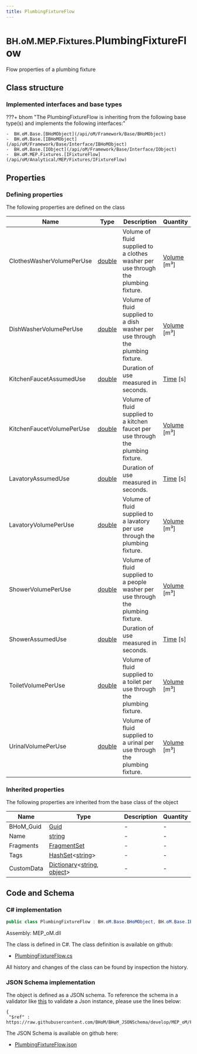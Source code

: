 ```yaml
---
title: PlumbingFixtureFlow
---
```


# <small>BH.oM.MEP.Fixtures.</small>**PlumbingFixtureFlow**

Flow properties of a plumbing fixture

## Class structure

### Implemented interfaces and base types

???+ bhom "The PlumbingFixtureFlow is inheriting from the following base type(s) and implements the following interfaces:"

    -  BH.oM.Base.[BHoMObject](/api/oM/Framework/Base/BHoMObject)
    -  BH.oM.Base.[IBHoMObject](/api/oM/Framework/Base/Interface/IBHoMObject)
    -  BH.oM.Base.[IObject](/api/oM/Framework/Base/Interface/IObject)
    -  BH.oM.MEP.Fixtures.[IFixtureFlow](/api/oM/Analytical/MEP/Fixtures/IFixtureFlow)


## Properties



### Defining properties

The following properties are defined on the class

| Name             | Type             | Description      | Quantity         |
|------------------|------------------|------------------|------------------|
| ClothesWasherVolumePerUse | [double](https://learn.microsoft.com/en-us/dotnet/api/System.Double?view=netstandard-2.0) | Volume of fluid supplied to a clothes washer per use through the plumbing fixture. | [Volume](/api/oM/Dimensional/Quantities/Attributes/Volume) [m³] |
| DishWasherVolumePerUse | [double](https://learn.microsoft.com/en-us/dotnet/api/System.Double?view=netstandard-2.0) | Volume of fluid supplied to a dish washer per use through the plumbing fixture. | [Volume](/api/oM/Dimensional/Quantities/Attributes/Volume) [m³] |
| KitchenFaucetAssumedUse | [double](https://learn.microsoft.com/en-us/dotnet/api/System.Double?view=netstandard-2.0) | Duration of use measured in seconds. | [Time](/api/oM/Dimensional/Quantities/Attributes/Time) [s] |
| KitchenFaucetVolumePerUse | [double](https://learn.microsoft.com/en-us/dotnet/api/System.Double?view=netstandard-2.0) | Volume of fluid supplied to a kitchen faucet per use through the plumbing fixture. | [Volume](/api/oM/Dimensional/Quantities/Attributes/Volume) [m³] |
| LavatoryAssumedUse | [double](https://learn.microsoft.com/en-us/dotnet/api/System.Double?view=netstandard-2.0) | Duration of use measured in seconds. | [Time](/api/oM/Dimensional/Quantities/Attributes/Time) [s] |
| LavatoryVolumePerUse | [double](https://learn.microsoft.com/en-us/dotnet/api/System.Double?view=netstandard-2.0) | Volume of fluid supplied to a lavatory per use through the plumbing fixture. | [Volume](/api/oM/Dimensional/Quantities/Attributes/Volume) [m³] |
| ShowerVolumePerUse | [double](https://learn.microsoft.com/en-us/dotnet/api/System.Double?view=netstandard-2.0) | Volume of fluid supplied to a people washer per use through the plumbing fixture. | [Volume](/api/oM/Dimensional/Quantities/Attributes/Volume) [m³] |
| ShowerAssumedUse | [double](https://learn.microsoft.com/en-us/dotnet/api/System.Double?view=netstandard-2.0) | Duration of use measured in seconds. | [Time](/api/oM/Dimensional/Quantities/Attributes/Time) [s] |
| ToiletVolumePerUse | [double](https://learn.microsoft.com/en-us/dotnet/api/System.Double?view=netstandard-2.0) | Volume of fluid supplied to a toilet per use through the plumbing fixture. | [Volume](/api/oM/Dimensional/Quantities/Attributes/Volume) [m³] |
| UrinalVolumePerUse | [double](https://learn.microsoft.com/en-us/dotnet/api/System.Double?view=netstandard-2.0) | Volume of fluid supplied to a urinal per use through the plumbing fixture. | [Volume](/api/oM/Dimensional/Quantities/Attributes/Volume) [m³] |


### Inherited properties
The following properties are inherited from the base class of the object

| Name             | Type             | Description      | Quantity         |
|------------------|------------------|------------------|------------------|
| BHoM_Guid | [Guid](https://learn.microsoft.com/en-us/dotnet/api/System.Guid?view=netstandard-2.0) | - | - |
| Name | [string](https://learn.microsoft.com/en-us/dotnet/api/System.String?view=netstandard-2.0) | - | - |
| Fragments | [FragmentSet](/api/oM/Framework/Base/FragmentSet) | - | - |
| Tags | [HashSet](https://learn.microsoft.com/en-us/dotnet/api/System.Collections.Generic.HashSet-1?view=netstandard-2.0)&lt;[string](https://learn.microsoft.com/en-us/dotnet/api/System.String?view=netstandard-2.0)&gt; | - | - |
| CustomData | [Dictionary](https://learn.microsoft.com/en-us/dotnet/api/System.Collections.Generic.Dictionary-2?view=netstandard-2.0)&lt;[string](https://learn.microsoft.com/en-us/dotnet/api/System.String?view=netstandard-2.0), [object](https://learn.microsoft.com/en-us/dotnet/api/System.Object?view=netstandard-2.0)&gt; | - | - |


## Code and Schema

### C# implementation

``` C# title="C#"
public class PlumbingFixtureFlow : BH.oM.Base.BHoMObject, BH.oM.Base.IBHoMObject, BH.oM.Base.IObject, BH.oM.MEP.Fixtures.IFixtureFlow
```

Assembly: MEP_oM.dll

The class is defined in C#. The class definition is available on github:

- [PlumbingFixtureFlow.cs](https://github.com/BHoM/BHoM/blob/develop/MEP_oM/Fixtures\PlumbingFixtureFlow.cs)

All history and changes of the class can be found by inspection the history.
### JSON Schema implementation

The object is defined as a JSON schema. To reference the schema in a validator like [this](https://www.jsonschemavalidator.net/) to validate a Json instance, please use the lines below:

``` { .json .copy .select } title="JSON Schema"
{
 "$ref" : https://raw.githubusercontent.com/BHoM/BHoM_JSONSchema/develop/MEP_oM/Fixtures/PlumbingFixtureFlow.json}
```

The JSON Schema is available on github here:

- [PlumbingFixtureFlow.json](https://github.com/BHoM/BHoM_JSONSchema/blob/develop/MEP_oM/Fixtures/PlumbingFixtureFlow.json)
